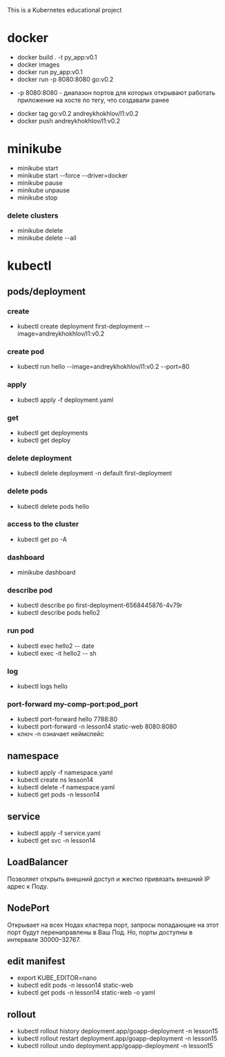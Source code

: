 This is a Kubernetes educational project

# docker
- docker build . -t py_app:v0.1
- docker images
- docker run py_app:v0.1
- docker run -p 8080:8080 go:v0.2  
* -p 8080:8080 - диапазон портов для которых открывают работать приложение на хосте по тегу, что создавали ранее

- docker tag go:v0.2 andreykhokhlov/l1:v0.2
- docker push andreykhokhlov/l1:v0.2

# minikube 
- minikube start
- minikube start --force --driver=docker
- minikube pause
- minikube unpause
- minikube stop
### delete clusters
- minikube delete
- minikube delete --all
# kubectl
## pods/deployment
### create
- kubectl create deployment first-deployment  --image=andreykhokhlov/l1:v0.2
### create pod
- kubectl run hello  --image=andreykhokhlov/l1:v0.2 --port=80
### apply
- kubectl apply -f deployment.yaml
### get
- kubectl get deployments 
- kubectl get deploy
### delete deployment
- kubectl delete deployment -n default first-deployment
### delete pods
- kubectl delete pods hello
### access to the cluster
- kubectl get po -A
### dashboard
- minikube dashboard
### describe pod
- kubectl describe po first-deployment-6568445876-4v79r 
- kubectl describe pods hello2
### run pod
- kubectl exec hello2 -- date
- kubectl exec -it hello2 -- sh
### log
- kubectl logs hello
### port-forward my-comp-port:pod_port
- kubectl port-forward hello 7788:80
- kubectl port-forward  -n lesson14 static-web 8080:8080 
- ключ -n означает неймспейс
## namespace
- kubectl apply -f namespace.yaml
- kubectl create ns lesson14
- kubectl delete -f namespace.yaml
- kubectl get pods -n lesson14
## service
- kubectl apply -f service.yaml
- kubectl get svc -n lesson14
## LoadBalancer
Позволяет открыть внешний доступ и жестко привязать внешний IP адрес к Поду.
## NodePort
Открывает на всех Нодах кластера порт, запросы попадающие на этот порт будут перенаправлены в Ваш Под.
Но, порты доступны в интервале 30000–32767.
## edit manifest
- export KUBE_EDITOR=nano
- kubectl edit pods -n lesson14 static-web
- kubectl get pods -n lesson14 static-web -o yaml
## rollout
- kubectl rollout history deployment.app/goapp-deployment -n lesson15
- kubectl rollout restart deployment.app/goapp-deployment -n lesson15
- kubectl rollout undo deployment.app/goapp-deployment -n lesson15



